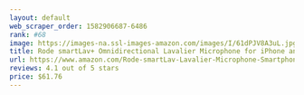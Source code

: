 ```yaml
---
layout: default 
﻿web_scraper_order: 1582906687-6486
rank: #68
image: https://images-na.ssl-images-amazon.com/images/I/61dPJV8A3uL.jpg
title: Rode smartLav+ Omnidirectional Lavalier Microphone for iPhone and Smartphones
url: https://www.amazon.com/Rode-smartLav-Lavalier-Microphone-Smartphones/dp/B00EO4A7L0/ref=zg_mw_musical-instruments_68?_encoding=UTF8&psc=1&refRID=RA0A6WJ8XR76W6MNNJHV
reviews: 4.1 out of 5 stars
price: $61.76 
---
```

